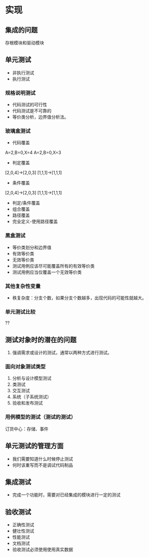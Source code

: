 # 实现

## 集成的问题

存根模块和驱动模块

## 单元测试

- 非执行测试
- 执行测试

### 规格说明测试

- 代码测试的可行性
- 代码测试是不可靠的
- 等价类分析，边界值分析法。

### 玻璃盒测试

- 代码覆盖

A=2,B=0,X=4
A=2,B=0,X=3

- 判定覆盖

[2,0,4]->[2,0,3]
[1,1,1]->[1,1,1]

- 条件覆盖

[2,0,4]->[2,0,3]
[1,1,1]->[1,1,1]

- 判定/条件覆盖
- 组合覆盖
- 路径覆盖
- 完全定义-使用路径覆盖

### 黑盒测试

- 等价类划分和边界值
- 有效等价类
- 无效等价类
- 测试用例应该尽可能覆盖所有的有效等价类
- 测试用例应当仅覆盖一个无效等价类

### 其他复杂性变量

- 秩复杂度：分支个数，如果分支个数越多，出现代码的可能性就越大。

### 单元测试比较

??

## 测试对象时的潜在的问题

1. 强调需求或设计的测试，通常以两种方式进行测试。

### 面向对象测试类型

1. 分析与设计模型测试
3. 类测试
4. 交互测试
5. 系统（子系统测试）
6. 验收和发布测试

### 用例模型的测试（测试的测试）

订货中心：存储、事件

## 单元测试的管理方面

- 我们需要知道什么时候停止测试
- 何时该重写而不是调试代码制品

## 集成测试

- 完成一个功能时，需要对已经集成的模块进行一定的测试

## 验收测试

- 正确性测试
- 健壮性测试
- 性能测试
- 文档测试
- 验收测试必须使用使用真实数据
